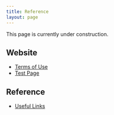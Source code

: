 ```yaml
---
title: Reference
layout: page
---
```


This page is currently under construction.

## Website ##

- [Terms of Use](https://martbetz.github.io/terms-of-use.html) 
- [Test Page](https://martbetz.github.io/test.html)

## Reference ##

- [Useful Links](https://martbetz.github.io/links.html)



